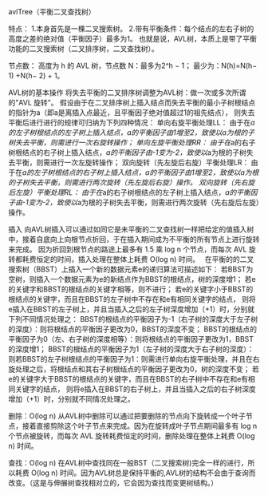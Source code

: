 avlTree（平衡二叉查找树）

特点：
1.本身首先是一棵二叉搜索树。
2.带有平衡条件：每个结点的左右子树的高度之差的绝对值（平衡因子）最多为1。
也就是说，AVL树，本质上是带了平衡功能的二叉搜索树（二叉排序树，二叉查找树）。

节点数：
高度为 h 的 AVL 树，节点数 N：最多为2^h − 1； 最少为：N(h)=N(h− 1) +N(h− 2) + 1。


AVL树的基本操作
将失去平衡的二叉排序树调整为AVL树：做一次或多次所谓的"AVL 旋转"。
假设由于在二叉排序树上插入结点而失去平衡的最小子树根结点的指针为a（即a是离插入点最近，且平衡因子绝对值超过1的祖先结点），
则失去平衡后进行进行的规律可归纳为下列四种情况：
单向右旋平衡处理LL：
    由于在*a的左子树根结点的左子树上插入结点，*a的平衡因子由1增至2，致使以*a为根的子树失去平衡，则需进行一次右旋转操作；
单向左旋平衡处理RR：
    由于在*a的右子树根结点的右子树上插入结点，*a的平衡因子由-1变为-2，致使以*a为根的子树失去平衡，则需进行一次左旋转操作；
双向旋转（先左旋后右旋）平衡处理LR：
    由于在*a的左子树根结点的右子树上插入结点，*a的平衡因子由1增至2，致使以*a为根的子树失去平衡，则需进行两次旋转（先左旋后右旋）操作。
双向旋转（先右旋后左旋）平衡处理RL：
    由于在*a的右子树根结点的左子树上插入结点，*a的平衡因子由-1变为-2，致使以*a为根的子树失去平衡，则需进行两次旋转（先右旋后左旋）操作。

插入
    向AVL树插入可以通过如同它是未平衡的二叉查找树一样把给定的值插入树中，接着自底向上向根节点折回，于在插入期间成为不平衡的所有节点上进行旋转来完成。
因为折回到根节点的路途上最多有 1.5 乘 log n 个节点，而每次 AVL 旋转都耗费恒定的时间，插入处理在整体上耗费 O(log n) 时间。　
在平衡的的二叉搜索树（BBST）上插入一个新的数据元素e的递归算法可描述如下：
    若BBST为空树，则插入一个数据元素为e的新结点作为BBST的根结点，树的深度增1；
    若e的关键字和BBST的根结点的关键字相等，则不进行；
    若e的关键字小于BBST的根结点的关键字，而且在BBST的左子树中不存在和e有相同关键字的结点，
    则将e插入在BBST的左子树上，并且当插入之后的左子树深度增加（+1）时，分别就下列不同情况处理之：
        BBST的根结点的平衡因子为-1（右子树的深度大于左子树的深度）：则将根结点的平衡因子更改为0，BBST的深度不变；
        BBST的根结点的平衡因子为0（左、右子树的深度相等）：则将根结点的平衡因子更改为1，BBST的深度增1；
        BBST的根结点的平衡因子为1（左子树的深度大于右子树的深度）：
            则若BBST的左子树根结点的平衡因子为1：则需进行单向右旋平衡处理，并且在右旋处理之后，将根结点和其右子树根结点的平衡因子更改为0，树的深度不变；
    若e的关键字大于BBST的根结点的关键字，而且在BBST的右子树中不存在和e有相同关键字的结点，
    则将e插入在BBST的右子树上，并且当插入之后的右子树深度增加（+1）时，分别就不同情况处理之。

删除：O(log n)
    从AVL树中删除可以通过把要删除的节点向下旋转成一个叶子节点，接着直接剪除这个叶子节点来完成。因为在旋转成叶子节点期间最多有 log n个节点被旋转，而每次 AVL 旋转耗费恒定的时间，删除处理在整体上耗费 O(log n) 时间。

查找：O(log n)
    在AVL树中查找同在一般BST（二叉搜索树)完全一样的进行，所以耗费 O(log n) 时间。因为AVL树总是保持平衡的,AVL树的结构不会由于查询而改变。（这是与伸展树查找相对立的，它会因为查找而变更树结构。）